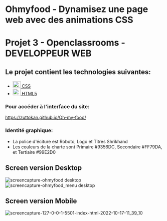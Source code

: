 # Ohmyfood - Dynamisez une page web avec des animations CSS

# Projet 3 - Openclassrooms - DEVELOPPEUR WEB

## Le projet contient les technologies suivantes:

- <a  href="https://www.w3schools.com/css/"  title="CSS"><img  src="https://github.com/get-icon/geticon/blob/master/icons/css-3.svg"  alt="CSS"  width="25px"  height="21px"> CSS</a>
- <a  href="https://www.w3schools.com/html/"  title="HTML5"><img  src="https://github.com/get-icon/geticon/blob/master/icons/html-5.svg"  alt="HTML5"  width="25px"  height="21px"> HTML5</a>

### Pour accéder à l'interface du site:

https://zuttokan.github.io/Oh-my-food/

### Identité graphique:

<ul>
<li>La police d'éciture est Roboto, Logo et Titres Shrikhand</li>
<li>Les couleurs de la charte sont Primaire #9356DC, Secondaire 
#FF79DA, et Tertiaire #99E2D0
</li>
</ul>

## Screen version Desktop

![screencapture-ohmyfood desktop](https://user-images.githubusercontent.com/100352779/196160315-83ae5147-5482-4f5c-8775-4e61f1c2efbe.jpg)
![screencapture-ohmyfood_menu desktop](https://user-images.githubusercontent.com/100352779/196160377-336c67d3-c724-46eb-abe5-98195e8c08b3.jpg)

## Screen version Mobile

![screencapture-127-0-0-1-5501-index-html-2022-10-17-11_39_10](https://user-images.githubusercontent.com/100352779/196160435-93d5cb0a-6a89-4c9f-9be7-e0d543a2639e.png)
